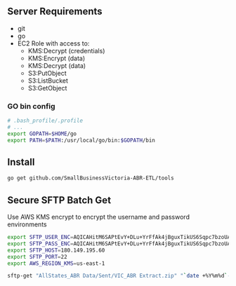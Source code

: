 

## Server Requirements

 * git
 * go
 * EC2 Role with access to:
   * KMS:Decrypt (credentials)
   * KMS:Encrypt (data)
   * KMS:Decrypt (data)
   * S3:PutObject      
   * S3:ListBucket      
   * S3:GetObject      

### GO bin config

```bash
# .bash_profile/.profile
# ...
export GOPATH=$HOME/go
export PATH=$PATH:/usr/local/go/bin:$GOPATH/bin
```

## Install

```bash
go get github.com/SmallBusinessVictoria-ABR-ETL/tools
```

## Secure SFTP Batch Get

Use AWS KMS encrypt to encrypt the username and password environments  

```bash
export SFTP_USER_ENC=AQICAHitM6SAPtEvY+DLu+YrFfAk4jBguxTikUS6Sqpc7bzoUAHZvf0S6o0wIh8zPZ4ZbQ4FAAAAezB5BgkqhkiG9w0BBwagbDBqAgEAMGUGCSqGSIb3DQEHATAeBglghkgBZQMEAS4wEQQMbti5hLZMSNWtEUemAgEQgDhHeKM6LwPyxkg9ryeTi/kMYBMC9OIYCJSPRajUDtEyT5UTWVUB4ln4qkzt8trMjPexfGBlCIvXwQ==
export SFTP_PASS_ENC=AQICAHitM6SAPtEvY+DLu+YrFfAk4jBguxTikUS6Sqpc7bzoUAEEAWka3vXRzDgxZzCSnR5BAAAAaDBmBgkqhkiG9w0BBwagWTBXAgEAMFIGCSqGSIb3DQEHATAeBglghkgBZQMEAS4wEQQM5a4hhxWXlLRh1xSIAgEQgCX/TXvTaYwHL8yIGSbv1rhUOLzNQ3BHW0d/95d5vfZIpe3CH8y/
export SFTP_HOST=180.149.195.60
export SFTP_PORT=22
export AWS_REGION_KMS=us-east-1

sftp-get "AllStates_ABR Data/Sent/VIC_ABR Extract.zip" "`date +%Y%m%d`-VIC_ABR_Extract.zip"
```